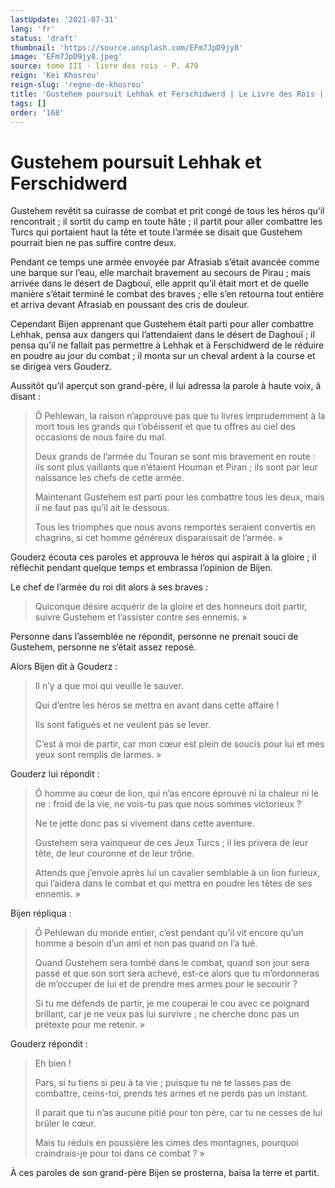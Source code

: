 ```yaml
---
lastUpdate: '2021-07-31'
lang: 'fr'
status: 'draft'
thumbnail: 'https://source.unsplash.com/EFm7JpD9jy8'
image: 'EFm7JpD9jy8.jpeg'
source: tome III - livre des rois - P. 479
reign: 'Keï Khosrou'
reign-slug: 'regne-de-khosrou'
title: 'Gustehem poursuit Lehhak et Ferschidwerd | Le Livre des Rois | Shâhnâmeh'
tags: []
order: '168'
---
```


<!-- LTeX: language=fr -->

# Gustehem poursuit Lehhak et Ferschidwerd

Gustehem revêtit sa cuirasse de combat et prit congé de tous les héros qu’il rencontrait ; il sortit du camp en toute hâte ; il partit pour aller combattre les Turcs qui portaient haut la tête et toute l’armée se disait que Gustehem pourrait bien ne pas suffire contre deux.

Pendant ce temps une armée envoyée par Afrasiab s’était avancée comme une barque sur l’eau, elle marchait bravement au secours de Pirau ; mais arrivée dans le désert de Dagbouï, elle apprit qu’il était mort et de quelle manière s’était terminé le combat des braves ; elle s’en retourna tout entière et arriva devant Afrasiab en poussant des cris de douleur.

Cependant Bijen apprenant que Gustehem était parti pour aller combattre Lehhak, pensa aux dangers qui l’attendaient dans le désert de Daghouï ; il pensa qu’il ne fallait pas permettre à Lehhak et à Ferschidwerd de le réduire en poudre au jour du combat ; il monta sur un cheval ardent à la course et se dirigea vers Gouderz.

Aussitôt qu’il aperçut son grand-père, il lui adressa la parole à haute voix, â disant :

> Ô Pehlewan, la raison n’approuve pas que tu livres imprudemment à la mort tous les grands qui t’obéissent et que tu offres au ciel des occasions de nous faire du mal.
>
> Deux grands de l’armée du Touran se sont mis bravement en route : ils sont plus vaillants que n’étaient Houman et Piran ; ils sont par leur naissance les chefs de cette armée.
>
> Maintenant Gustehem est parti pour les combattre tous les deux, mais il ne faut pas qu’il ait le dessous.
>
> Tous les triomphes que nous avons remportés seraient convertis en chagrins, si cet homme généreux disparaissait de l’armée. »

Gouderz écouta ces paroles et approuva le héros qui aspirait à la gloire ; il réfléchit pendant quelque temps et embrassa l’opinion de Bijen.

Le chef de l’armée du roi dit alors à ses braves :

> Quiconque désire acquérir de la gloire et des honneurs doit partir, suivre Gustehem et l’assister contre ses ennemis. »

Personne dans l’assemblée ne répondit, personne ne prenait souci de Gustehem, personne ne s’était assez reposé.

Alors Bijen dit à Gouderz :

> Il n’y a que moi qui veuille le sauver.
>
> Qui d’entre les héros se mettra en avant dans cette affaire !
>
> Ils sont fatigués et ne veulent pas se lever.
>
> C’est à moi de partir, car mon cœur est plein de soucis pour lui et mes yeux sont remplis de larmes. »

Gouderz lui répondit :

> Ô homme au cœur de lion, qui n’as encore éprouvé ni la chaleur ni le ne : froid de la vie, ne vois-tu pas que nous sommes victorieux ?
>
> Ne te jette donc pas si vivement dans cette aventure.
>
> Gustehem sera vainqueur de ces Jeux Turcs ; il les privera de leur tête, de leur couronne et de leur trône.
>
> Attends que j’envoie après lui un cavalier semblable à un lion furieux, qui l’aidera dans le combat et qui mettra en poudre les têtes de ses ennemis. »

Bijen répliqua :

> Ô Pehlewan du monde entier, c’est pendant qu’il vit encore qu’un homme a besoin d’un ami et non pas quand on l’a tué.
>
> Quand Gustehem sera tombé dans le combat, quand son jour sera passé et que son sort sera achevé, est-ce alors que tu m’ordonneras de m’occuper de lui et de prendre mes armes pour le secourir ?
>
> Si tu me défends de partir, je me couperai le cou avec ce poignard brillant, car je ne veux pas lui survivre ; ne cherche donc pas un prétexte pour me retenir. »

Gouderz répondit :

> Eh bien !
>
> Pars, si tu tiens si peu à ta vie ; puisque tu ne te lasses pas de combattre, ceins-toi, prends tes armes et ne perds pas un instant.
>
> Il parait que tu n’as aucune pitié pour ton père, car tu ne cesses de lui brûler le cœur.
>
> Mais tu réduis en poussière les cimes des montagnes, pourquoi craindrais-je pour toi dans ce combat ? »

À ces paroles de son grand-père Bijen se prosterna, baisa la terre et partit.
